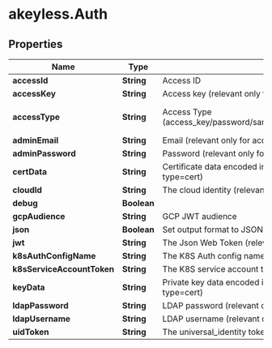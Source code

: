 # akeyless.Auth

## Properties

Name | Type | Description | Notes
------------ | ------------- | ------------- | -------------
**accessId** | **String** | Access ID | [optional] 
**accessKey** | **String** | Access key (relevant only for access-type&#x3D;access_key) | [optional] 
**accessType** | **String** | Access Type (access_key/password/saml/ldap/k8s/azure_ad/oidc/aws_iam/universal_identity/jwt/gcp/cert) | [optional] [default to &#39;access_key&#39;]
**adminEmail** | **String** | Email (relevant only for access-type&#x3D;password) | [optional] 
**adminPassword** | **String** | Password (relevant only for access-type&#x3D;password) | [optional] 
**certData** | **String** | Certificate data encoded in base64. Used if file was not provided. (relevant only for access-type&#x3D;cert) | [optional] 
**cloudId** | **String** | The cloud identity (relevant only for access-type&#x3D;azure_ad,aws_iam,gcp) | [optional] 
**debug** | **Boolean** |  | [optional] 
**gcpAudience** | **String** | GCP JWT audience | [optional] 
**json** | **Boolean** | Set output format to JSON | [optional] 
**jwt** | **String** | The Json Web Token (relevant only for access-type&#x3D;jwt/oidc) | [optional] 
**k8sAuthConfigName** | **String** | The K8S Auth config name (relevant only for access-type&#x3D;k8s) | [optional] 
**k8sServiceAccountToken** | **String** | The K8S service account token. (relevant only for access-type&#x3D;k8s) | [optional] 
**keyData** | **String** | Private key data encoded in base64. Used if file was not provided.(relevant only for access-type&#x3D;cert) | [optional] 
**ldapPassword** | **String** | LDAP password (relevant only for access-type&#x3D;ldap) | [optional] 
**ldapUsername** | **String** | LDAP username (relevant only for access-type&#x3D;ldap) | [optional] 
**uidToken** | **String** | The universal_identity token (relevant only for access-type&#x3D;universal_identity) | [optional] 


